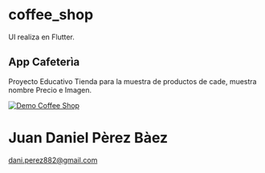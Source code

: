 # coffee_shop

UI realiza en Flutter.

## App Cafeterìa

Proyecto Educativo
Tienda para la muestra de productos de cade, muestra nombre Precio e Imagen.

[![Demo Coffee Shop ](https://gifs.com/gif/coffeshop-Y790B0)](#)

# Juan Daniel Pèrez Bàez

dani.perez882@gmail.com
